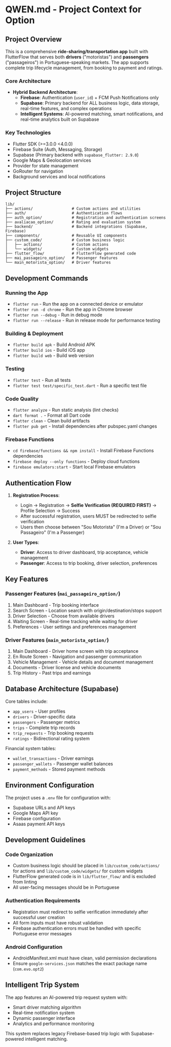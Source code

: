 # QWEN.md - Project Context for Option

## Project Overview

This is a comprehensive **ride-sharing/transportation app** built with FlutterFlow that serves both **drivers** ("motoristas") and **passengers** ("passageiros") in Portuguese-speaking markets. The app supports complete trip lifecycle management, from booking to payment and ratings.

### Core Architecture
- **Hybrid Backend Architecture**:
  - **Firebase**: Authentication (`user_id`) + FCM Push Notifications only
  - **Supabase**: Primary backend for ALL business logic, data storage, real-time features, and complex operations
  - **Intelligent Systems**: AI-powered matching, smart notifications, and real-time analytics built on Supabase

### Key Technologies
- Flutter SDK (>=3.0.0 <4.0.0)
- Firebase Suite (Auth, Messaging, Storage)
- Supabase (Primary backend with `supabase_flutter: 2.9.0`)
- Google Maps & Geolocation services
- Provider for state management
- GoRouter for navigation
- Background services and local notifications

## Project Structure

```
lib/
├── actions/                 # Custom actions and utilities
├── auth/                    # Authentication flows
├── auth_option/             # Registration and authentication screens
├── avaliacao_option/        # Rating and evaluation system
├── backend/                 # Backend integrations (Supabase, Firebase)
├── components/              # Reusable UI components
├── custom_code/             # Custom business logic
│   ├── actions/             # Custom actions
│   └── widgets/             # Custom widgets
├── flutter_flow/            # FlutterFlow generated code
├── mai_passageiro_option/   # Passenger features
└── main_motorista_option/   # Driver features
```

## Development Commands

### Running the App
- `flutter run` - Run the app on a connected device or emulator
- `flutter run -d chrome` - Run the app in Chrome browser
- `flutter run --debug` - Run in debug mode
- `flutter run --release` - Run in release mode for performance testing

### Building & Deployment
- `flutter build apk` - Build Android APK
- `flutter build ios` - Build iOS app
- `flutter build web` - Build web version

### Testing
- `flutter test` - Run all tests
- `flutter test test/specific_test.dart` - Run a specific test file

### Code Quality
- `flutter analyze` - Run static analysis (lint checks)
- `dart format .` - Format all Dart code
- `flutter clean` - Clean build artifacts
- `flutter pub get` - Install dependencies after pubspec.yaml changes

### Firebase Functions
- `cd firebase/functions && npm install` - Install Firebase Functions dependencies
- `firebase deploy --only functions` - Deploy cloud functions
- `firebase emulators:start` - Start local Firebase emulators

## Authentication Flow

1. **Registration Process**: 
   - Login → Registration → **Selfie Verification (REQUIRED FIRST)** → Profile Selection → Success
   - After successful registration, users MUST be redirected to selfie verification
   - Users then choose between "Sou Motorista" (I'm a Driver) or "Sou Passageiro" (I'm a Passenger)

2. **User Types**:
   - **Driver**: Access to driver dashboard, trip acceptance, vehicle management
   - **Passenger**: Access to trip booking, driver selection, preferences

## Key Features

### Passenger Features (`mai_passageiro_option/`)
1. Main Dashboard - Trip booking interface
2. Search Screen - Location search with origin/destination/stops support
3. Driver Selection - Choose from available drivers
4. Waiting Screen - Real-time tracking while waiting for driver
5. Preferences - User settings and preferences management

### Driver Features (`main_motorista_option/`)
1. Main Dashboard - Driver home screen with trip acceptance
2. En Route Screen - Navigation and passenger communication
3. Vehicle Management - Vehicle details and document management
4. Documents - Driver license and vehicle documents
5. Trip History - Past trips and earnings

## Database Architecture (Supabase)

Core tables include:
- `app_users` - User profiles
- `drivers` - Driver-specific data
- `passengers` - Passenger metrics
- `trips` - Complete trip records
- `trip_requests` - Trip booking requests
- `ratings` - Bidirectional rating system

Financial system tables:
- `wallet_transactions` - Driver earnings
- `passenger_wallets` - Passenger wallet balances
- `payment_methods` - Stored payment methods

## Environment Configuration

The project uses a `.env` file for configuration with:
- Supabase URLs and API keys
- Google Maps API key
- Firebase configuration
- Asaas payment API keys

## Development Guidelines

### Code Organization
- Custom business logic should be placed in `lib/custom_code/actions/` for actions and `lib/custom_code/widgets/` for custom widgets
- FlutterFlow generated code is in `lib/flutter_flow/` and is excluded from linting
- All user-facing messages should be in Portuguese

### Authentication Requirements
- Registration must redirect to selfie verification immediately after successful user creation
- All form inputs must have robust validation
- Firebase authentication errors must be handled with specific Portuguese error messages

### Android Configuration
- AndroidManifest.xml must have clean, valid permission declarations
- Ensure `google-services.json` matches the exact package name (`com.evo.opt2`)

## Intelligent Trip System

The app features an AI-powered trip request system with:
- Smart driver matching algorithm
- Real-time notification system
- Dynamic passenger interface
- Analytics and performance monitoring

This system replaces legacy Firebase-based trip logic with Supabase-powered intelligent matching.
